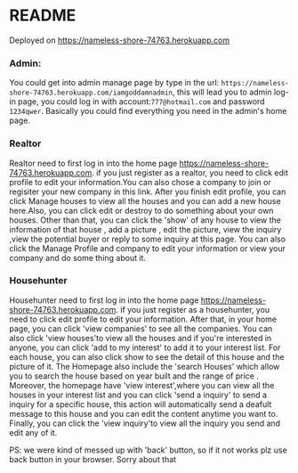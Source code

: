 # README
Deployed on https://nameless-shore-74763.herokuapp.com

### Admin:
You could get into admin manage page by type in the url:
`https://nameless-shore-74763.herokuapp.com/iamgoddamnadmin`, this will lead you to admin log-in page,
you could log in with account:`777@hotmail.com` and password `1234qwer`.
Basically you could find everything you need in the admin's home page.

### Realtor
Realtor need to first log in into the home page https://nameless-shore-74763.herokuapp.com. if you just register as a realtor, you need to click edit profile  to edit your information.You can also chose a company to join or regisiter your new company in this link.
After you finish edit profile, you can click Manage houses to view all the houses and you can add a new house here.Also, you can click edit or destroy to do something about your own houses. Other than that, you can click the 'show' of any house to view the information of that house , add a picture , edit the picture, view the inquiry ,view the potential buyer or reply to some inquiry at this page.
You can also click the Manage Profile and company to edit your information or view your company and do some thing about it.

### Househunter
Househunter need to first log in into the home page https://nameless-shore-74763.herokuapp.com. if you just register as a househunter, you need to click edit profile  to edit your information.
After that, in your home page, you can click 'view companies' to see all the companies. You can also click 'view houses'to view all the houses and if you're interested in anyone, you can click 'add to my interest' to add it to your  interest list. For each house, you can also click show to see the detail of this house and the picture of it.
The Homepage also include the 'search Houses' which allow you to search the house based on year built and the range of price .
Moreover, the homepage have 'view interest',where you can view all the houses in your interest list and you can click 'send a inquiry' to send a inquiry for a specific house, this action will automatically send a deafult message to this house and you can edit the content anytime you want to.
Finally, you can click the 'view inquiry'to view all the inquiry you send and edit any of it.

PS: we were kind of messed up with 'back' button, so if it not works plz use back button in your browser. Sorry about that
